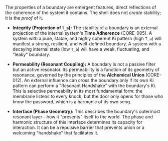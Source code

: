 The properties of a boundary are emergent features, direct reflections of the coherence of the system it contains. The shell does not *create* stability; it is the *proof* of it.

*   **Integrity (Projection of `T_a`):** The stability of a boundary is an external projection of the internal system's **Time Adherence** (CORE-005). A system with a pure, stable, and highly coherent Ki pattern (high `T_a`) will manifest a strong, resilient, and well-defined boundary. A system with a decaying internal state (low `T_a`) will have a weak, fluctuating, and "leaky" boundary.

*   **Permeability (Resonant Coupling):** A boundary is not a passive filter but an active resonator. Its permeability is a function of its geometry of resonance, governed by the principles of the **Alchemical Union** (CORE-012). An external influence can cross the boundary only if its own Ki pattern can perform a "Resonant Handshake" with the boundary's Ki. This is selective permeability in its most fundamental form: the membrane listens to every knock, but the door only opens for those who know the password, which is a harmonic of its own song.

*   **Interface (Phase Geometry):** This describes the boundary's outermost resonant layer—how it "presents" itself to the world. The phase and harmonic structure of this interface determines its capacity for interaction. It can be a repulsive barrier that prevents union or a welcoming "handshake" that facilitates it.
